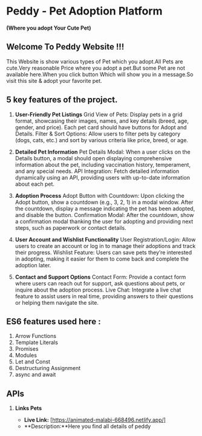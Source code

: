 
# Peddy - Pet Adoption Platform 

**(Where you adopt Your Cute Pet)**

## Welcome To Peddy Website !!!

This Website is show various types of Pet which you adopt.All Pets are cute.Very reasonable Price where you adopt a pet.But some Pet are not available here.When you click button Which will show you in a message.So visit this site & adopt your favorite pet. 


## 5 key features of the project.

1. **User-Friendly Pet Listings**
Grid View of Pets: Display pets in a grid format, showcasing their images, names, and key details (breed, age, gender, and price). Each pet card should have buttons for Adopt and Details.
Filter & Sort Options: Allow users to filter pets by category (dogs, cats, etc.) and sort by various criteria like price, breed, or age.

2. **Detailed Pet Information**
Pet Details Modal: When a user clicks on the Details button, a modal should open displaying comprehensive information about the pet, including vaccination history, temperament, and any special needs.
API Integration: Fetch detailed information dynamically using an API, providing users with up-to-date information about each pet.

3. **Adoption Process**
Adopt Button with Countdown: Upon clicking the Adopt button, show a countdown (e.g., 3, 2, 1) in a modal window. After the countdown, display a message indicating the pet has been adopted, and disable the button.
Confirmation Modal: After the countdown, show a confirmation modal thanking the user for adopting and providing next steps, such as paperwork or contact details.

4. **User Account and Wishlist Functionality**
User Registration/Login: Allow users to create an account or log in to manage their adoptions and track their progress.
Wishlist Feature: Users can save pets they’re interested in adopting, making it easier for them to come back and complete the adoption later.

5. **Contact and Support Options**
Contact Form: Provide a contact form where users can reach out for support, ask questions about pets, or inquire about the adoption process.
Live Chat: Integrate a live chat feature to assist users in real time, providing answers to their questions or helping them navigate the site.


## ES6 features used here :
1. Arrow Functions
2. Template Literals
3. Promises
4. Modules
6. Let and Const
7. Destructuring Assignment
8. async and await


## APIs



1. **Links Pets**

   - **Live Link:** [https://animated-malabi-668496.netlify.app/]
   - **Description:**Here you find all details of peddy

